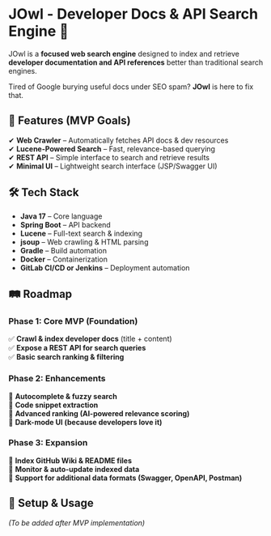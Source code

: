 # **JOwl - Developer Docs & API Search Engine** 🦉

JOwl is a **focused web search engine** designed to index and retrieve **developer documentation and API references** better than traditional search engines.

Tired of Google burying useful docs under SEO spam? **JOwl** is here to fix that.

## **🚀 Features (MVP Goals)**
✔ **Web Crawler** – Automatically fetches API docs & dev resources  
✔ **Lucene-Powered Search** – Fast, relevance-based querying  
✔ **REST API** – Simple interface to search and retrieve results  
✔ **Minimal UI** – Lightweight search interface (JSP/Swagger UI)

## **🛠 Tech Stack**
- **Java 17** – Core language
- **Spring Boot** – API backend
- **Lucene** – Full-text search & indexing
- **jsoup** – Web crawling & HTML parsing
- **Gradle** – Build automation
- **Docker** – Containerization
- **GitLab CI/CD or Jenkins** – Deployment automation

## **🛤 Roadmap**
### **Phase 1: Core MVP (Foundation)**
✅ **Crawl & index developer docs** (title + content)  
✅ **Expose a REST API for search queries**  
✅ **Basic search ranking & filtering**

### **Phase 2: Enhancements**
🔹 **Autocomplete & fuzzy search**  
🔹 **Code snippet extraction**  
🔹 **Advanced ranking (AI-powered relevance scoring)**  
🔹 **Dark-mode UI (because developers love it)**

### **Phase 3: Expansion**
🚀 **Index GitHub Wiki & README files**  
🚀 **Monitor & auto-update indexed data**  
🚀 **Support for additional data formats (Swagger, OpenAPI, Postman)**

## **🔧 Setup & Usage**
*(To be added after MVP implementation)*

